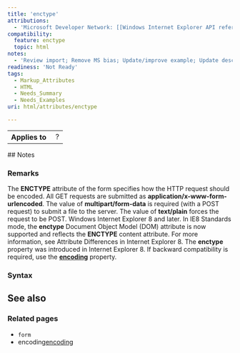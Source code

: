 ```yaml
---
title: 'enctype'
attributions:
  - 'Microsoft Developer Network: [[Windows Internet Explorer API reference](http://msdn.microsoft.com/en-us/library/ie/hh828809%28v=vs.85%29.aspx) Article]'
compatibility:
  feature: enctype
  topic: html
notes:
  - 'Review import; Remove MS bias; Update/improve example; Update descriptions; Fix lists & compatibility info'
readiness: 'Not Ready'
tags:
  - Markup_Attributes
  - HTML
  - Needs_Summary
  - Needs_Examples
uri: html/attributes/enctype

---
```

<table class="wikitable">
<tr>
<th>
Applies to

</th>
<td>
 ?

</td>
</tr>
</table>
## Notes

### Remarks

The **ENCTYPE** attribute of the form specifies how the HTTP request should be encoded. All GET requests are submitted as **application/x-www-form-urlencoded**. The value of **multipart/form-data** is required (with a POST request) to submit a file to the server. The value of **text/plain** forces the request to be POST. Windows Internet Explorer 8 and later. In IE8 Standards mode, the **enctype** Document Object Model (DOM) attribute is now supported and reflects the **ENCTYPE** content attribute. For more information, see Attribute Differences in Internet Explorer 8. The **enctype** property was introduced in Internet Explorer 8. If backward compatibility is required, use the [**encoding**](/html/attributes/encoding) property.

### Syntax

## See also

### Related pages

-   `form`
-   encoding[encoding](/html/attributes/encoding)
